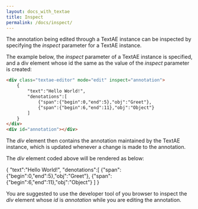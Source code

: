 ```yaml
---
layout: docs_with_textae
title: Inspect
permalink: /docs/inspect/
---
```


The annotation being edited through a TextAE instance can be inspected by specifying the _inspect_ parameter for a TextAE instance.

The example below, the _inspect_ parameter of a TextAE instance is specified,
and a div element whose id the same as the value of the _inspect_ parameter is created:

```HTML
<div class="textae-editor" mode="edit" inspect="annotation">
	{
		"text":"Hello World!",
		"denotations":[
			{"span":{"begin":0,"end":5},"obj":"Greet"},
			{"span":{"begin":6,"end":11},"obj":"Object"}
		]
	}
</div>
<div id="annotation"></div>
```

The _div_ element then contains the annotation maintained by the TextAE instance, which is updated whenever a change is made to the annotation.

The _div_ element coded above will be rendered as below:

<div class="textae-editor" mode="edit" inspect="annotation">
	{
		"text":"Hello World!",
		"denotations":[
			{"span":{"begin":0,"end":5},"obj":"Greet"},
			{"span":{"begin":6,"end":11},"obj":"Object"}
		]
	}
</div>
<div id="annotation"></div>

You are suggested to use the developer tool of you browser to inspect the _div_ element whose _id_ is _annotation_ while you are editing the annotation.